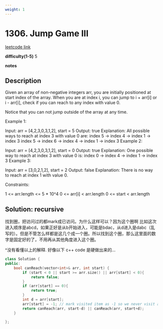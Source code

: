 ```yaml
---
weight: 1
---
```

# 1306. Jump Game III
[leetcode link](https://leetcode.com/problems/jump-game-iii/)

**difficulty(1-5)** 
5

**notes**   


## Description
Given an array of non-negative integers arr, you are initially positioned at start index of the array. When you are at index i, you can jump to i + arr[i] or i - arr[i], check if you can reach to any index with value 0.

Notice that you can not jump outside of the array at any time.

Example 1:

Input: arr = [4,2,3,0,3,1,2], start = 5
Output: true
Explanation: 
All possible ways to reach at index 3 with value 0 are: 
index 5 -> index 4 -> index 1 -> index 3 
index 5 -> index 6 -> index 4 -> index 1 -> index 3 
Example 2:

Input: arr = [4,2,3,0,3,1,2], start = 0
Output: true 
Explanation: 
One possible way to reach at index 3 with value 0 is: 
index 0 -> index 4 -> index 1 -> index 3
Example 3:

Input: arr = [3,0,2,1,2], start = 2
Output: false
Explanation: There is no way to reach at index 1 with value 0.
 
Constraints:

1 <= arr.length <= 5 * 10^4
0 <= arr[i] < arr.length
0 <= start < arr.length

## Solution: recursive

找到圈，把访问过的都mark成已访问。为什么这样可以？因为这个圈啊 比如这次进入顺序是abcd，如果正好是从b开始进入，可能是bdac，从d进入是dabc（乱写的）。但是不管怎么样都是这几个成一个圈。所以找到这个圈，那么这里面的数字是固定好的了，不用再从其他角度进入这个圈。

^没有看懂以上的解释. 好像以下 c++ code 是硬做出来的...

```c++
class Solution {
public:
    bool canReach(vector<int>& arr, int start) {
        if (start < 0 || start >= arr.size() || arr[start] < 0){
            return false;
        }
        if (arr[start] == 0){
            return true;
        }        
        int d = arr[start];
        arr[start] = -1; // mark visited item as -1 so we never visit again.
        return canReach(arr, start-d) || canReach(arr, start+d);
    }
    
};
```

 